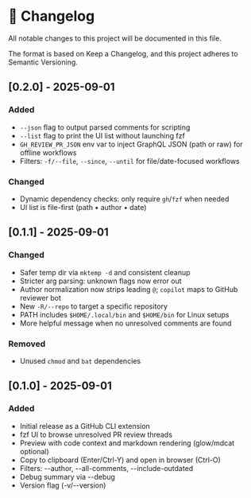 # 📝 Changelog

All notable changes to this project will be documented in this file.

The format is based on Keep a Changelog, and this project adheres to Semantic Versioning.

## [0.2.0] - 2025-09-01

### Added

- `--json` flag to output parsed comments for scripting
- `--list` flag to print the UI list without launching fzf
- `GH_REVIEW_PR_JSON` env var to inject GraphQL JSON (path or raw) for offline workflows
- Filters: `-f/--file`, `--since`, `--until` for file/date-focused workflows

### Changed

- Dynamic dependency checks: only require `gh`/`fzf` when needed
- UI list is file-first (path • author • date)

## [0.1.1] - 2025-09-01

### Changed

- Safer temp dir via `mktemp -d` and consistent cleanup
- Stricter arg parsing: unknown flags now error out
- Author normalization now strips leading `@`; `copilot` maps to GitHub reviewer bot
- New `-R/--repo` to target a specific repository
- PATH includes `$HOME/.local/bin` and `$HOME/bin` for Linux setups
- More helpful message when no unresolved comments are found

### Removed

- Unused `chmod` and `bat` dependencies

## [0.1.0] - 2025-09-01

### Added

- Initial release as a GitHub CLI extension
- fzf UI to browse unresolved PR review threads
- Preview with code context and markdown rendering (glow/mdcat optional)
- Copy to clipboard (Enter/Ctrl-Y) and open in browser (Ctrl-O)
- Filters: --author, --all-comments, --include-outdated
- Debug summary via --debug
- Version flag (-v/--version)
